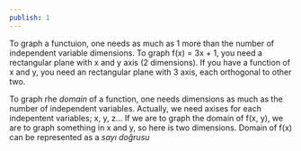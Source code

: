 ```yaml
---
publish: 1
---
```


To graph a functuion, one needs as much as 1 more than the number of independent variable dimensions. To graph f(x) = 3x + 1, you need a rectangular plane with x and y axis (2 dimensions). If you have a function of x and y, you need an rectangular plane with 3 axis, each orthogonal to other two. 

To graph rhe *domain* of a function, one needs dimensions as much as the number of independent variables. Actually, we need axises for each indepentent variables; x, y, z... If we are to graph the domain of f(x, y), we are to graph something in x and y, so here is two dimensions. Domain of f(x) can be represented as a *sayı doğrusu*
